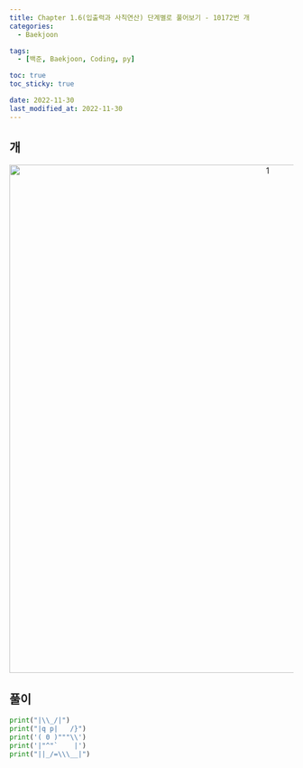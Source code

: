 ```yaml
---
title: Chapter 1.6(입출력과 사칙연산) 단계별로 풀어보기 - 10172번 개
categories: 
  - Baekjoon

tags:
  - [백준, Baekjoon, Coding, py]

toc: true
toc_sticky: true

date: 2022-11-30
last_modified_at: 2022-11-30 
---
```

## 개
<p align="center">
<img width="900" alt="1" src="https://user-images.githubusercontent.com/111734605/204702851-39aef5de-3c9c-43fd-afc0-a03ba60e0700.png">
</p>

## 풀이
```python
print("|\\_/|")
print("|q p|   /}")
print('( 0 )"""\\')
print('|"^"`    |')
print("||_/=\\\__|")
```
